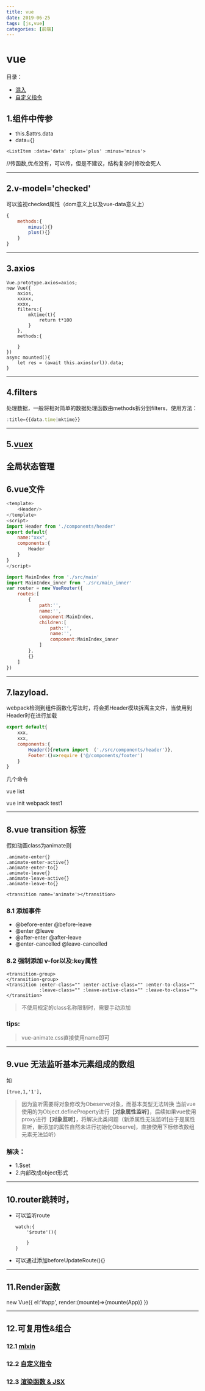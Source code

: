 ```yaml
---
title: vue
date: 2019-06-25
tags: [js,vue]
categories: [前端]
---
```

# vue

目录：
- [混入](#mixin)
- [自定义指令](#directive)

<!--more-->

## 1.组件中传参
- this.$attrs.data
- data={}
```
<ListItem :data='data' :plus='plus' :minus='minus'>
```
//传函数,优点没有，可以传，但是不建议，结构复杂时修改会死人

---

## 2.v-model='checked'
可以监视checked属性（dom意义上以及vue-data意义上）
```js
{
    methods:{
        minus(){}
        plus(){}
    }
}
```

---

## 3.axios
```
Vue.prototype.axios=axios;
new Vue({
    axios,
    xxxxx,
    xxxx,
    filters:{
        mktime(t){
            return t*100
        }
    },
    methods:{

    }
})
async mounted(){
    let res = (await this.axios(url)).data;
}
```

---

## 4.filters
处理数据，一般将相对简单的数据处理函数由methods拆分到filters，使用方法：
```js
:title={{data.time|mktime}}
```

---

## 5.[vuex](./vuex.md)
全局状态管理
---

## 6.vue文件
```js
<template>
    <Header/>
</template>
<script>
import Header from './components/header'
export default{
    name:"xxx",
    components:{
        Header
    }
}
</script>
```
```js
import MainIndex from './src/main'
import MainIndex_inner from './src/main_inner'
var router = new VueRouter({
    routes:[
        {
            path:'',
            name:'',
            component:MainIndex,
            children:[
                path:'',
                name:'',
                component:MainIndex_inner
            ]
        },
        {}
    ]
})
```

---

## 7.lazyload.
webpack检测到组件函数化写法时，将会把Header模块拆离主文件，当使用到Header时在进行加载

```js
export default{
    xxx,
    xxx,
    components:{
        Header(){return import  ('./src/components/header')},
        Footer:()=>require ('@/components/footer')
    }
}
```

几个命令

vue list 

vue init webpack test1


---

## 8.vue transition 标签
假如动画class为animate则
```
.animate-enter{}
.animate-enter-active{}
.animate-enter-to{}
.animate-leave{}
.animate-leave-active{}
.animate-leave-to{}
```
```
<transition name='animate'></transition>
```
### 8.1 添加事件

- @before-enter        @before-leave
- @enter               @leave
- @after-enter         @after-leave
- @enter-cancelled     @leave-cancelled

### 8.2 强制添加 v-for以及:key属性
```
<transition-group>
</transition-group>
<transition :enter-class="" :enter-active-class="" :enter-to-class="" 
            :leave-class="" :leave-avtive-class="" :leave-to-class="">
</transition>
```
> 不使用规定的class名称限制时，需要手动添加

### tips:
>vue-animate.css直接使用name即可

---

## 9.vue 无法监听基本元素组成的数组
如
```
[true,1,'1'],
```
>因为监听需要将对象修改为Obeserve对象，而基本类型无法转换
>当前vue使用的为Object.defineProperty进行【**对象属性监听**】，后续如果vue使用proxy进行【**对象监听**】，将解决此类问题（新添属性无法监听[由于是属性监听，新添加的属性自然未进行初始化Observe]，直接使用下标修改数组元素无法监听）

### 解决：
- 1.$set 
- 2.内部改成object形式

---

## 10.router跳转时，
- 可以监听route
    ```
    watch:{
        '$route'(){

        }
    }
    ```
- 可以通过添加beforeUpdateRoute(){}

---

## 11.Render函数
new Vue({
    el:'#app',
    render:(mounte)=>{mounte(App)}
})

---

## 12.可复用性&组合 
<span id='mixin'/>

### 12.1 [mixin](./mixin.md) 

<span id='directive'/>

### 12.2 [自定义指令](./directive.md) 

### 12.3 [渲染函数 & JSX](./render.md)